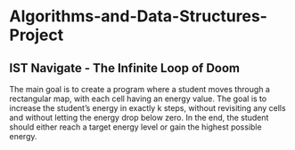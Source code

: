 # Algorithms-and-Data-Structures-Project
IST Navigate - The Infinite Loop of Doom
----------------------------------------


The main goal is to create a program where a student moves through a rectangular map, with each cell
having an energy value. The goal is to increase the student’s energy in exactly k steps, without revisiting
any cells and without letting the energy drop below zero. In the end, the student should either reach a
target energy level or gain the highest possible energy.
